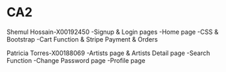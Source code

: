 # CA2

Shemul Hossain-X00192450
-Signup & Login pages
-Home page
-CSS & Bootstrap
-Cart Function & Stripe Payment & Orders

Patricia Torres-X00188069
-Artists page & Artists Detail page
-Search Function
-Change Password page
-Profile page
